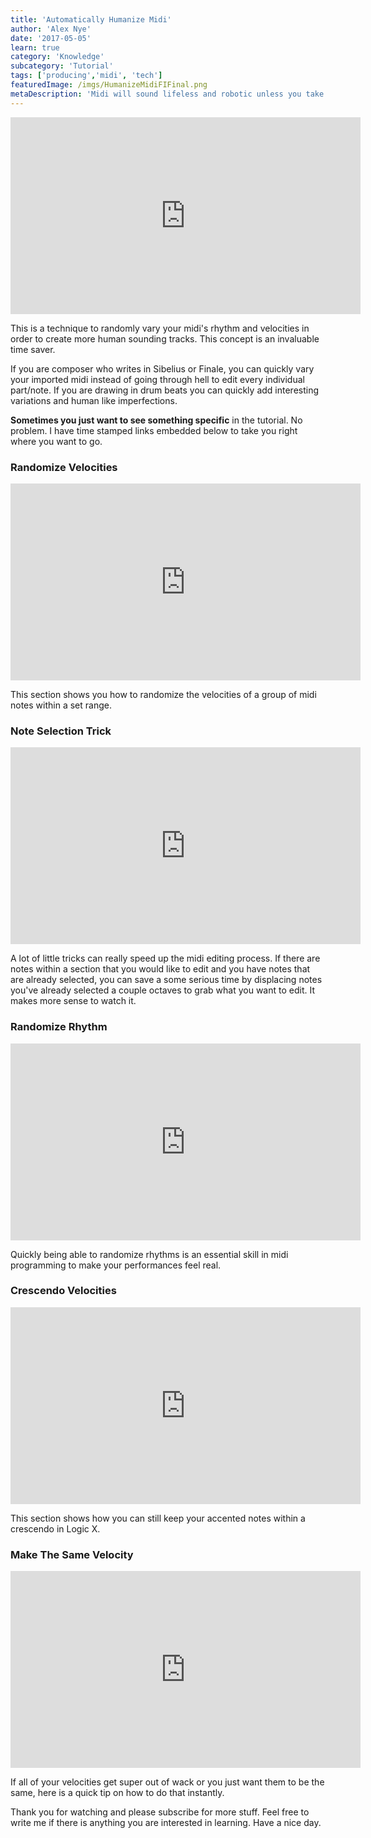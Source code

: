 ```yaml
---
title: 'Automatically Humanize Midi'
author: 'Alex Nye'
date: '2017-05-05'
learn: true
category: 'Knowledge'
subcategory: 'Tutorial'
tags: ['producing','midi', 'tech']
featuredImage: /imgs/HumanizeMidiFIFinal.png
metaDescription: 'Midi will sound lifeless and robotic unless you take some steps to humanize it. Ironically, the computer can automatically make midi sound human, this article explains the process.'
---
```


<iframe src="https://www.youtube.com/embed/KIQ3yvUSK00?html5=1" width="560" height="315" frameborder="0" allowfullscreen="allowfullscreen"></iframe>

This is a technique to randomly vary your midi's rhythm and velocities in order to create more human sounding tracks. This concept is an invaluable time saver.

If you are composer who writes in Sibelius or Finale, you can quickly vary your imported midi instead of going through hell to edit every individual part/note. If you are drawing in drum beats you can quickly add interesting variations and human like imperfections.

<strong>Sometimes you just want to see something specific</strong> in the tutorial. No problem. I have time stamped links embedded below to take you right where you want to go.

<h3 >Randomize Velocities</h3>

<iframe src="https://www.youtube.com/embed/KIQ3yvUSK00?start=110&html5=1" width="560" height="315" frameborder="0" allowfullscreen="allowfullscreen"></iframe>

This section shows you how to randomize the velocities of a group of midi notes within a set range.

<h3 >Note Selection Trick</h3>

<iframe src="https://www.youtube.com/embed/KIQ3yvUSK00?start=157&html5=1" width="560" height="315" frameborder="0" allowfullscreen="allowfullscreen"></iframe>

A lot of little tricks can really speed up the midi editing process. If there are notes within a section that you would like to edit and you have notes that are already selected, you can save a some serious time by displacing notes you've already selected a couple octaves to grab what you want to edit. It makes more sense to watch it.

<h3 >Randomize Rhythm</h3>

<iframe src="https://www.youtube.com/embed/KIQ3yvUSK00?start=230&html5=1" width="560" height="315" frameborder="0" allowfullscreen="allowfullscreen"></iframe>

Quickly being able to randomize rhythms is an essential skill in midi programming to make your performances feel real.

<h3 >Crescendo Velocities</h3>

<iframe src="https://www.youtube.com/embed/KIQ3yvUSK00?start=447&html5=1" width="560" height="315" frameborder="0" allowfullscreen="allowfullscreen"></iframe>

This section shows how you can still keep your accented notes within a crescendo in Logic X.

<h3 >Make The Same Velocity</h3>

<iframe src="https://www.youtube.com/embed/KIQ3yvUSK00?start=530&html5=1" width="560" height="315" frameborder="0" allowfullscreen="allowfullscreen"></iframe>

<p >If all of your velocities get super out of wack or you just want them to be the same, here is a quick tip on how to do that instantly.</p>
<p >Thank you for watching and please subscribe for more stuff. Feel free to write me if there is anything you are interested in learning. Have a nice day.</p>
